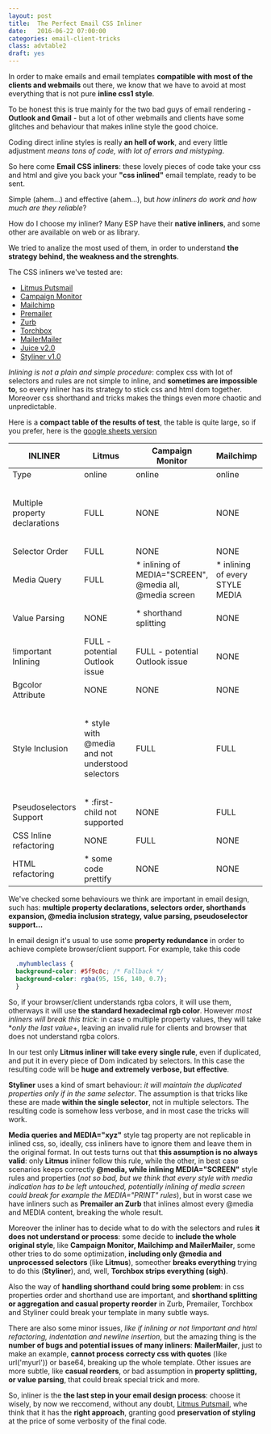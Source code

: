 ```yaml
---
layout: post
title:  The Perfect Email CSS Inliner
date:   2016-06-22 07:00:00
categories: email-client-tricks
class: advtable2
draft: yes
---
```


In order to make emails and email templates **compatible with most of the clients and webmails** out there, we know that we have to avoid at most everything that is not pure **inline css1 style**.

To be honest this is true mainly for the two bad guys of email rendering - **Outlook and Gmail** - but a lot of other webmails and clients have some glitches and behaviour that makes inline style the good choice.

Coding direct inline styles is really **an hell of work**, and every little adjustment *means tons of code, with lot of errors and mistyping*.

So here come **Email CSS inliners**: these lovely pieces of code take your css and html and give you back your **"css inlined"** email template, ready to be sent.

Simple (ahem...) and effective (ahem...), but *how inliners do work and how much are they reliable*?

How do I choose my inliner? Many ESP have their **native inliners**, and some other are available on web or as library.

We tried to analize the most used of them, in order to understand **the strategy behind, the weakness and the strenghts**.
<!--more-->

The CSS inliners we've tested are:

- [Litmus Putsmail](https://putsmail.com/inliner) 
- [Campaign Monitor](https://inliner.cm/)
- [Mailchimp](http://templates.mailchimp.com/resources/inline-css/)
- [Premailer](http://premailer.dialect.ca/)
- [Zurb](http://foundation.zurb.com/emails/inliner.html)
- [Torchbox](https://inlinestyler.torchbox.com/)
- [MailerMailer](http://www.mailermailer.com/labs/tools/magic-css-inliner-tool.rwp)
- [Juice v2.0](http://automattic.github.io/juice/)
- [Styliner v1.0](https://github.com/SLaks/Styliner)

*Inlining is not a plain and simple procedure*: complex css with lot of selectors and rules are not simple to inline, and **sometimes are impossible to**, so every inliner has its strategy to stick css and html dom together.
Moreover css shorthand and tricks makes the things even more chaotic and unpredictable.

Here is a **compact table of the results of test**, the table is quite large, so if you prefer, here is the [google sheets version](https://docs.google.com/spreadsheets/d/1B4wR8g5JrmD6lNdoQEtw9Z2DzGkrjxRV536ag21nunE/edit?usp=sharing)

| INLINER                        | Litmus                                           | Campaign Monitor                                        | Mailchimp                                                                                                                             | Premailer                                                               | Zurb                                                                                                                                              | Torchbox                                                                                                                               | MailerMailer                                                                                                                                                                                                                                                     | Juice                                      | Styliner                                                                                                                                                                                             |
|--------------------------------|--------------------------------------------------|---------------------------------------------------------|---------------------------------------------------------------------------------------------------------------------------------------|-------------------------------------------------------------------------|---------------------------------------------------------------------------------------------------------------------------------------------------|----------------------------------------------------------------------------------------------------------------------------------------|------------------------------------------------------------------------------------------------------------------------------------------------------------------------------------------------------------------------------------------------------------------|--------------------------------------------|------------------------------------------------------------------------------------------------------------------------------------------------------------------------------------------------------|
| Type                           | online                                           | online                                                  | online                                                                                                                                | online                                                                  | online                                                                                                                                            | online                                                                                                                                 | online                                                                                                                                                                                                                                                           | library/online                             | library                                                                                                                                                                                              |
| Multiple property declarations | FULL                                             | NONE                                                    | NONE                                                                                                                                  | NONE                                                                    | NONE                                                                                                                                              | NONE                                                                                                                                   | NONE                                                                                                                                                                                                                                                             | NONE                                       | * multiple property occurrences kept only if in the same selector                                                                                                                                    |
| Selector Order                 | FULL                                             | NONE                                                    | NONE                                                                                                                                  | NONE                                                                    | NONE                                                                                                                                              | NONE                                                                                                                                   | NONE                                                                                                                                                                                                                                                             | NONE                                       | FULL                                                                                                                                                                                                 |
| Media Query                    | FULL                                             | * inlining of MEDIA="SCREEN", @media all, @media screen | * inlining of every STYLE MEDIA                                                                                                       | NONE                                                                    | NONE                                                                                                                                              | * inlining of every STYLE MEDIA                                                                                                        | * inlining of MEDIA="SCREEN"                                                                                                                                                                                                                                     | * inlining of every STYLE MEDIA            | * inlining of every STYLE MEDIA                                                                                                                                                                      |
| Value Parsing                  | NONE                                             | * shorthand splitting                                   | NONE                                                                                                                                  | * shorthand validation                                                  | * shorthand validation                                                                                                                            | * shorthand validation                                                                                                                 | NONE                                                                                                                                                                                                                                                             | NONE                                       | FULL                                                                                                                                                                                                 |
| !important Inlining            | FULL - potential Outlook issue                   | FULL - potential Outlook issue                          | NONE                                                                                                                                  | NONE                                                                    | NONE                                                                                                                                              | FULL - potential Outlook issue                                                                                                         | NONE                                                                                                                                                                                                                                                             | NONE                                       | FULL - potential Outlook issue                                                                                                                                                                       |
| Bgcolor Attribute              | NONE                                             | NONE                                                    | NONE                                                                                                                                  | FULL                                                                    | FULL                                                                                                                                              | NONE                                                                                                                                   | NONE                                                                                                                                                                                                                                                             | FULL                                       | NONE                                                                                                                                                                                                 |
| Style Inclusion              | * style with @media and not understood selectors | FULL                                                    | FULL                                                                                                                                  | * style with hover and @font-face. Breaks @keyframes and loose @charset | * style with media using min-width, hover and @font-face. Breaks @keyframes and loose @charset                                                    | NONE                                                                                                                                   | FULL                                                                                                                                                                                                                                                             | * style with @media and font-face          | * style with @media (buggy)                                                                                                                                                                          |
| Pseudoselectors Support        | * :first-child not supported                     | NONE                                                    | FULL                                                                                                                                  | FULL                                                                    | FULL                                                                                                                                              | FULL                                                                                                                                   | * :not() and :empty() not supported                                                                                                                                                                                                                              | FULL                                       | FULL                                                                                                                                                                                                 |
| CSS Inline refactoring         | NONE                                             | FULL                                                    | NONE                                                                                                                                  | FULL                                                                    | FULL                                                                                                                                              | NONE                                                                                                                                   | FULL                                                                                                                                                                                                                                                             | NONE                                       | * strips comments                                                                                                                                                                                    |
| HTML refactoring               | * some code prettify                             | NONE                                                    | NONE                                                                                                                                  | * add or remove some /n                                                 | * add or remove some /n                                                                                                                           | NONE                                                                                                                                   | * some code prettify                                                                                                                                                                                                                                             | NONE                                       | NONE                                                                                                                                                                                                 |


We've checked some behaviours we think are important in email design, such has: **multiple property declarations, selectors order, shorthands expansion, @media inclusion strategy, value parsing, pseudoselector support...**

In email design it's usual to use some **property redundance** in order to achieve complete browser/client support. For example, take this code

```css
  .myhumbleclass {
  background-color: #5f9c8c; /* Fallback */
  background-color: rgba(95, 156, 140, 0.7);
  }
```

So, if your browser/client understands rgba colors, it will use them, otherways it will use **the standard hexadecimal rgb color**.
However *most inliners will break this trick*: in case o multiple property values, they will take **only the last value*+, leaving an invalid rule for clients and browser that does not understand rgba colors.

In our test only **Litmus inliner will take every single rule**, even if duplicated, and put it in every piece of Dom indicated by selectors. 
In this case the resulting code will be **huge and extremely verbose, but effective**.

**Styliner** uses a kind of smart behaviour: *it will maintain the duplicated properties only if in the same selector*.
The assumption is that tricks like these are made **within the single selector**, not in multiple selectors. 
The resulting code is somehow less verbose, and in most case the tricks will work.

**Media queries and MEDIA="xyz"** style tag property are not replicable in inlined css, so, ideally, css inliners have to ignore them and leave them in the original format. 
In out tests turns out that **this assumption is no always valid**: only **Litmus** inliner follow this rule, while the other, in best case scenarios keeps correctly **@media, while inlining MEDIA="SCREEN"** style rules and properties (*not so bad, but we think that every style with media indication has to be left untouched, potentially inlining of media screen could break for example the MEDIA="PRINT" rules*), but in worst case we have inliners such as **Premailer an Zurb** that inlines almost every @media and MEDIA content, breaking the whole result.

Moreover the inliner has to decide what to do with the selectors and rules **it does not understand or process**: some decide to **include the whole original style**, like **Campaign Monitor, Mailchimp and MailerMailer**, some other tries to do some optimization, **including only @media and unprocessed selectors** (like **Litmus**), someother **breaks everything** trying to do this (**Styliner**), and, well, **Torchbox strips everything (sigh)**.

Also the way of **handling shorthand could bring some problem**: in css properties order and shorthand use are important, and  **shorthand splitting or aggregation and casual property reorder** in Zurb, Premailer, Torchbox and Styliner could break your template in many subtle ways.

There are also some minor issues, *like if inlining or not !important and html refactoring, indentation and newline insertion*, but the amazing thing is the **number of bugs and potential issues of many inliners**: **MailerMailer**, just to make an example, **cannot process correcty css with quotes** (like url('myurl')) or base64, breaking up the whole template.
Other issues are more subtle, like **casual reorders**, or bad assumption in **property splitting, or value parsing**, that could break special trick and more.

So, inliner is the **the last step in your email design process**: choose it wisely, by now we reccomend, without any doubt, [Litmus Putsmail](https://putsmail.com/inliner), whe think that it has the **right approach**, granting good **preservation of styling** at the price of some verbosity of the final code.



